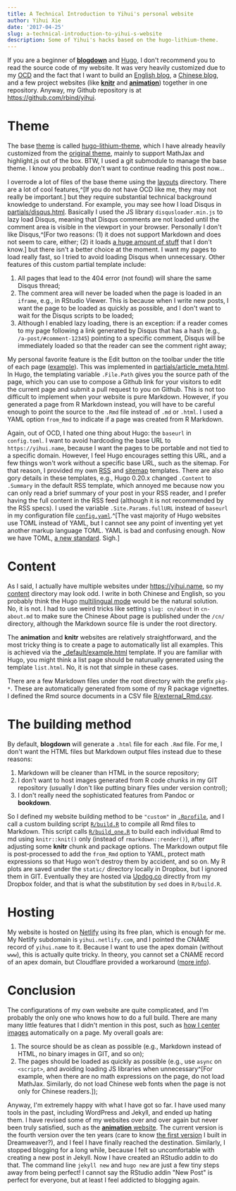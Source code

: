 ```yaml
---
title: A Technical Introduction to Yihui's personal website
author: Yihui Xie
date: '2017-04-25'
slug: a-technical-introduction-to-yihui-s-website
description: Some of Yihui's hacks based on the hugo-lithium-theme.
---
```


If you are a beginner of [**blogdown**](https://github.com/rstudio/blogdown) and [Hugo](https://gohugo.io), I don't recommend you to read the source code of my website. It was very heavily customized due to my [OCD](https://en.wikipedia.org/wiki/Obsessive%E2%80%93compulsive_disorder) and the fact that I want to build an [English blog](https://yihui.name/en/), a [Chinese blog](https://yihui.name/cn/), and a few project websites (like [**knitr**](https://yihui.name/knitr/) and [**animation**](https://yihui.name/animation/)) together in one repository. Anyway, my Github repository is at <https://github.com/rbind/yihui>.

# Theme

The base [theme](https://github.com/rbind/yihui/tree/master/themes) is called  [hugo-lithium-theme](https://github.com/yihui/hugo-lithium-theme), which I have already heavily customized from the [original theme](https://github.com/jrutheiser/hugo-lithium-theme), mainly to support MathJax and highlight.js out of the box. BTW, I used a git submodule to manage the base theme. I know you probably don't want to continue reading this post now...

I overrode a lot of files of the base theme using the [layouts](https://github.com/rbind/yihui/tree/master/layouts) directory. There are a lot of cool features,^[If you do not have OCD like me, they may not really be important.] but they require substantial technical background knowledge to understand. For example, you may see how I load Disqus in [partials/disqus.html](https://github.com/rbind/yihui/blob/master/layouts/partials/disqus.html). Basically I used the JS library `disqusloader.min.js` to lazy load Disqus, meaning that Disqus comments are not loaded until the comment area is visible in the viewport in your browser. Personally I don't like Disqus,^[For two reasons: (1) it does not support Markdown and does not seem to care, either; (2) it loads [a huge amount of stuff](http://donw.io/post/github-comments/) that I don't know.] but there isn't a better choice at the moment. I want my pages to load really fast, so I tried to avoid loading Disqus when unnecessary. Other features of this custom partial template include:

1. All pages that lead to the 404 error (not found) will share the same Disqus thread;
1. The comment area will never be loaded when the page is loaded in an `iframe`, e.g., in RStudio Viewer. This is because when I write new posts, I want the page to be loaded as quickly as possible, and I don't want to wait for the Disqus scripts to be loaded;
1. Although I enabled lazy loading, there is an exception: if a reader comes to my page following a link generated by Disqus that has a hash (e.g., `/a-post/#comment-12345`) pointing to a specific comment, Disqus will be immediately loaded so that the reader can see the comment right away;

My personal favorite feature is the Edit button on the toolbar under the title of each page ([example](https://yihui.name/en/2017/04/jeff-leek-facts/)). This was implemented in [partials/article_meta.html](https://github.com/rbind/yihui/blob/master/layouts/partials/article_meta.html). In Hugo, the templating variable `.File.Path` gives you the source path of the page, which you can use to compose a Github link for your visitors to edit the current page and submit a pull request to you on Github. This is not too difficult to implement when your website is pure Markdown. However, if you generated a page from R Markdown instead, you will have to be careful enough to point the source to the `.Rmd` file instead of `.md` or `.html`. I used a YAML option `from_Rmd` to indicate if a page was created from R Markdown.

Again, out of OCD, I hated one thing about Hugo: the `baseurl` in `config.toml`. I want to avoid hardcoding the base URL to `https://yihui.name`, because I want the pages to be portable and not tied to a specific domain. However, I feel Hugo encourages setting this URL, and a few things won't work without a specific base URL, such as the sitemap. For that reason, I provided my own [RSS](https://github.com/rbind/yihui/blob/master/layouts/rss.xml) and [sitemap](https://github.com/rbind/yihui/blob/master/layouts/sitemap.xml) templates. There are also gory details in these templates, e.g., Hugo 0.20.x changed `.Content` to `.Summary` in the default RSS template, which annoyed me because now you can only read a brief summary of your post in your RSS reader, and I prefer having the full content in the RSS feed (although it is not recommended by the RSS specs). I used the variable `.Site.Params.fullURL` instead of `baseurl` in my configuration file [`config.yaml`](https://github.com/rbind/yihui/blob/master/config.yaml).^[The vast majority of Hugo websites use TOML instead of YAML, but I cannot see any point of inventing yet yet another markup language TOML. YAML is bad and confusing enough. Now we have TOML, [a new standard](https://xkcd.com/927/). Sigh.]

# Content

As I said, I actually have multiple websites under <https://yihui.name>, so my [content](https://github.com/rbind/yihui/tree/master/content) directory may look odd. I write in both Chinese and English, so you probably think the Hugo [multilingual mode](https://gohugo.io/content/multilingual/) would be the natural solution. No, it is not. I had to use weird tricks like setting `slug: cn/about` in `cn-about.md` to make sure the Chinese About page is published under the `/cn/` directory, although the Markdown source file is under the root directory.

The **animation** and **knitr** websites are relatively straightforward, and the most tricky thing is to create a page to automatically list all examples. This is achieved via the [_default/example.html](https://github.com/rbind/yihui/blob/master/layouts/_default/example.html) template. If you are familiar with Hugo, you might think a list page should be naturually generated using the template `list.html`. No, it is not that simple in these cases.

There are a few Markdown files under the root directory with the prefix `pkg-*`. These are automatically generated from some of my R package vignettes. I defined the Rmd source documents in a CSV file [R/external_Rmd.csv](https://github.com/rbind/yihui/blob/master/R/external_Rmd.csv).

# The building method

By default, **blogdown** will generate a `.html` file for each `.Rmd` file. For me, I don't want the HTML files but Markdown output files instead due to these reasons:

1. Markdown will be cleaner than HTML in the source repository;
1. I don't want to host images generated from R code chunks in my GIT repository (usually I don't like putting binary files under version control);
1. I don't really need the sophisticated features from Pandoc or **bookdown**.

So I defined my website building method to be `"custom"` in [`.Rprofile`](https://github.com/rbind/yihui/blob/master/.Rprofile), and I call a custom building script [`R/build.R`](https://github.com/rbind/yihui/blob/master/R/build.R) to compile all Rmd files to Markdown. This script calls [`R/build_one.R`](https://github.com/rbind/yihui/blob/master/R/build_one.R) to build each individual Rmd to md using `knitr::knit()` only (instead of `rmarkdown::render()`), after adjusting some **knitr** chunk and package options. The Markdown output file is post-processed to add the `from_Rmd` option to YAML, protect math expressions so that Hugo won't destroy them by accident, and so on. My R plots are saved under the `static/` directory locally in Dropbox, but I ignored them in GIT. Eventually they are hosted via [Updog.co](https://updog.co) directly from my Dropbox folder, and that is what the substitution by `sed` does in `R/build.R`.

# Hosting

My website is hosted on [Netlify](https://www.netlify.com) using its free plan, which is enough for me. My Netlify subdomain is `yihui.netlify.com`, and I pointed the CNAME record of `yihui.name` to it. Because I want to use the apex domain (without `www`), this is actually quite tricky. In theory, you cannot set a CNAME record of an apex domain, but Cloudflare provided a workaround ([more info](https://www.netlify.com/blog/2017/02/28/to-www-or-not-www/)). 

# Conclusion

The configurations of my own website are quite complicated, and I'm probably the only one who knows how to do a full build. There are many many little features that I didn't mention in this post, such as [how I center images](https://github.com/rbind/yihui/blob/master/static/js/center-img.js) automatically on a page. My overall goals are:

1. The source should be as clean as possible (e.g., Markdown instead of HTML, no binary images in GIT, and so on);
1. The pages should be loaded as quickly as possible (e.g., use `async` on `<script>`, and avoiding loading JS libraries when unnecessary^[For example, when there are no math expressions on the page, do not load MathJax. Similarly, do not load Chinese web fonts when the page is not only for Chinese readers.]);

Anyway, I'm extremely happy with what I have got so far. I have used many tools in the past, including WordPress and Jekyll, and ended up hating them. I have revised some of my websites over and over again but never been truly satisfied, such as the [**animation** website](https://yihui.name/animation/). The current version is the fourth version over the ten years (care to know [the first version](https://R.yihui.name) I built in Dreamweaver?), and I feel I have finally reached the destination. Similarly, I stopped blogging for a long while, because I felt so uncomfortable with creating a new post in Jekyll. Now I have created an RStudio addin to do that. The command line `jekyll new` and `hugo new` are just a few tiny steps away from being perfect! I cannot say the RStudio addin "New Post" is perfect for everyone, but at least I feel addicted to blogging again.
